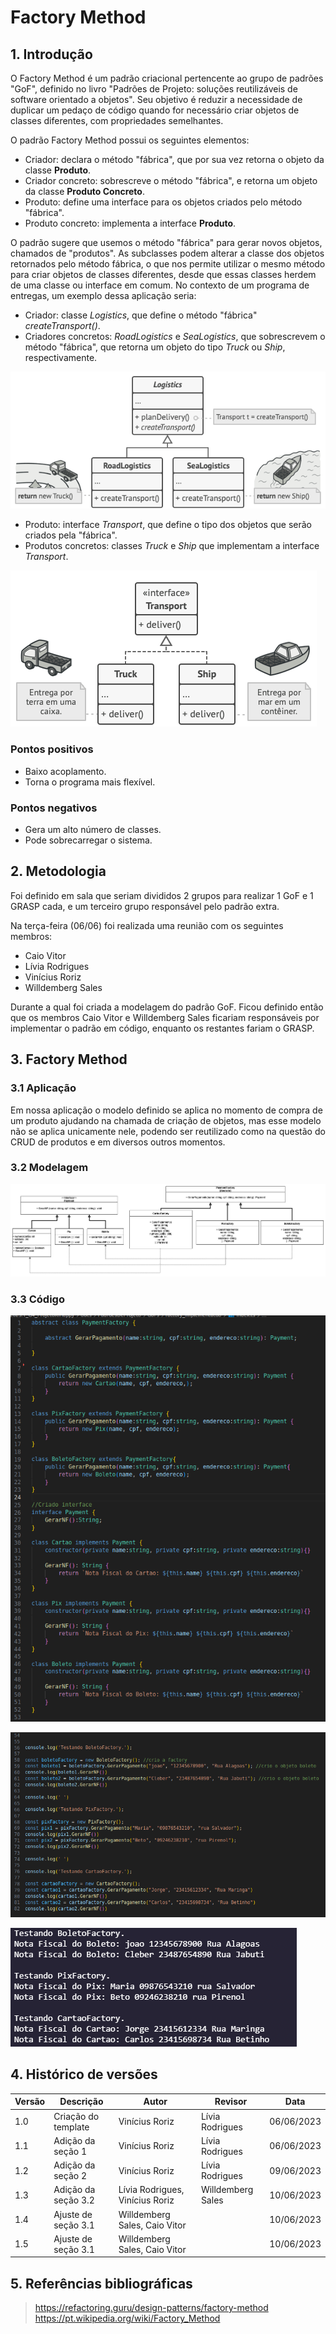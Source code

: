# Factory Method

## 1. Introdução

O Factory Method é um padrão criacional pertencente ao grupo de padrões "GoF", definido no livro "Padrões de Projeto: soluções reutilizáveis de software orientado a objetos". Seu objetivo é reduzir a necessidade de duplicar um pedaço de código quando for necessário criar objetos de classes diferentes, com propriedades semelhantes.

O padrão Factory Method possui os seguintes elementos:
- Criador: declara o método "fábrica", que por sua vez retorna o objeto da classe **Produto**.
- Criador concreto: sobrescreve o método "fábrica", e retorna um objeto da classe **Produto Concreto**.
- Produto: define uma interface para os objetos criados pelo método "fábrica".
- Produto concreto: implementa a interface **Produto**.

O padrão sugere que usemos o método "fábrica" para gerar novos objetos, chamados de "produtos". As subclasses podem alterar a classe dos objetos retornados pelo método fábrica, o que nos permite utilizar o mesmo método para criar objetos de classes diferentes, desde que essas classes herdem de uma classe ou interface em comum. No contexto de um programa de entregas, um exemplo dessa aplicação seria:
- Criador: classe *Logistics*, que define o método "fábrica" *createTransport()*.
- Criadores concretos: *RoadLogistics* e *SeaLogistics*, que sobrescrevem o método "fábrica", que retorna um objeto do tipo *Truck* ou *Ship*, respectivamente.

![](images/factory_1.png)

- Produto: interface *Transport*, que define o tipo dos objetos que serão criados pela "fábrica".
- Produtos concretos: classes *Truck* e *Ship* que implementam a interface *Transport*.

![](images/factory_2.png)

### Pontos positivos
- Baixo acoplamento.
- Torna o programa mais flexível.
### Pontos negativos
- Gera um alto número de classes.
- Pode sobrecarregar o sistema.

## 2. Metodologia

Foi definido em sala que seriam divididos 2 grupos para realizar 1 GoF e 1 GRASP cada, e um terceiro grupo responsável pelo padrão extra.

Na terça-feira (06/06) foi realizada uma reunião com os seguintes membros:
- Caio Vitor
- Lívia Rodrigues
- Vinícius Roriz
- Willdemberg Sales

Durante a qual foi criada a modelagem do padrão GoF. Ficou definido então que os membros Caio Vitor e Willdemberg Sales ficariam responsáveis por implementar o padrão em código, enquanto os restantes fariam o GRASP.

## 3. Factory Method
### 3.1 Aplicação

Em nossa aplicação o modelo definido se aplica no momento de compra de um produto ajudando na chamada de criação de objetos, mas esse modelo não se aplica unicamente nele, podendo ser reutilizado como na questão do CRUD de produtos e em diversos outros momentos.

### 3.2 Modelagem

![](images/factory_modelagem.jpg)

### 3.3 Código

![](images/ArqFactoryMethod1.png)

![](images/ArqFactoryMethod2.png)

![](images/ArqFactoryMethod3.png)
## 4. Histórico de versões

| Versão | Descrição            | Autor           | Revisor             | Data           |
| ------ | -------------------- | --------------- | ------------------- | -------------- |
| 1.0    | Criação do template  | Vinícius Roriz  | Lívia Rodrigues     | 06/06/2023     |
| 1.1    | Adição da seção 1    | Vinícius Roriz  | Lívia Rodrigues     | 06/06/2023     |
| 1.2    | Adição da seção 2    | Vinícius Roriz  | Lívia Rodrigues     | 09/06/2023     |
| 1.3    | Adição da seção 3.2  | Lívia Rodrigues, Vinícius Roriz  | Willdemberg Sales   | 10/06/2023     |
| 1.4    | Ajuste de seção 3.1 | Willdemberg Sales, Caio Vitor|                     | 10/06/2023     |
| 1.5    | Ajuste de seção 3.1 | Willdemberg Sales, Caio Vitor|                     | 10/06/2023     |

## 5. Referências bibliográficas

> https://refactoring.guru/design-patterns/factory-method
> https://pt.wikipedia.org/wiki/Factory_Method

